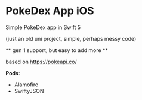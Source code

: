 # PokeDex App iOS
Simple PokeDex app in Swift 5

(just an old uni project, simple, perhaps messy code)

** gen 1 support, but easy to add more ** 

based on https://pokeapi.co/

**Pods:**
* Alamofire
* SwiftyJSON




